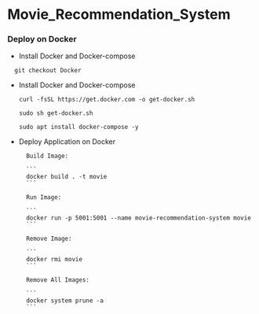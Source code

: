 # Movie_Recommendation_System

### Deploy on Docker

- Install Docker and Docker-compose

```
  git checkout Docker
```

- Install Docker and Docker-compose

  ```
  curl -fsSL https://get.docker.com -o get-docker.sh
  ```

  ```
  sudo sh get-docker.sh
  ```

  ```
  sudo apt install docker-compose -y
  ```

- Deploy Application on Docker

        Build Image:

        ```
        docker build . -t movie
        ```

        Run Image:

        ```
        docker run -p 5001:5001 --name movie-recommendation-system movie
        ```

        Remove Image:

        ```
        docker rmi movie
        ```

        Remove All Images:

        ```
        docker system prune -a
        ```
